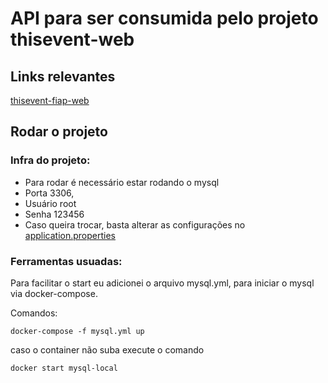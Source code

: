 # API para ser consumida pelo projeto thisevent-web

## Links relevantes

[thisevent-fiap-web](https://github.com/OscarSilvaOfficial/thisevent-fiap-web.git)

## Rodar o projeto

### Infra do projeto:
  * Para rodar é necessário estar rodando o mysql
  * Porta 3306,
  * Usuário root
  * Senha 123456
  * Caso queira trocar, basta alterar as configurações no [application.properties](./bin/main/application.properties)

### Ferramentas usuadas:

Para facilitar o start eu adicionei o arquivo mysql.yml,
para iniciar o mysql via docker-compose.

Comandos:
``` shell
docker-compose -f mysql.yml up
```
caso o container não suba execute o comando
``` shell
docker start mysql-local
```
